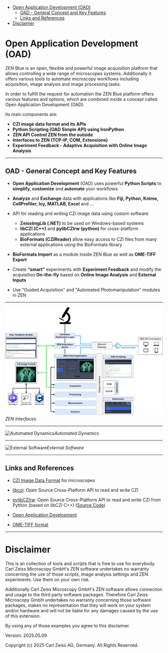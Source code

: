 - [Open Application Development (OAD)](#open-application-development-oad)
  - [OAD - General Concept and Key Features](#oad---general-concept-and-key-features)
  - [Links and References](#links-and-references)
- [Disclaimer](#disclaimer)

# Open Application Development (OAD)

ZEN Blue is an open, flexible and powerful image acquisition platform that allows controlling a wide range of microscopes systems. Additionally it offers various tools to automate microscopy workflows including acquisition, image analysis and image processing tasks.

In order to fulfill the request for automation the ZEN Blue platform offers various features and options, which are combined inside a concept called Open Application Development (OAD).

Its main components are:

- **CZI image data format and its APIs**
- **Python Scripting (OAD Simple API) using IronPython**
- **ZEN API Control ZEN from the outside**
- **Interfaces to ZEN (TCP-IP, COM, Extensions)**
- **Experiment Feedback - Adaptive Acquisition with Online Image Analysis**

---

## OAD - General Concept and Key Features

- **Open Application Development** (OAD) uses powerful **Python Scripts** to **simplify, customize** and **automate** your workflows.

- **Analyze** and **Exchange** data with applications like **Fiji, Python, Knime, CellProfiler, Icy, MATLAB, Excel** and …

- API for reading and writing CZI image data using custom software

  - **ZeissImgLib (.NET)** to be used on Windows-based systems
  - **libCZI (C++)** and **pylibCZIrw (python)** for cross-platform applications
  - **BioFormats (CZIReader)** allow easy access to CZI files from many external applications using the BioFormats library

- **BioFormats Import** as a module inside ZEN Blue as well as **OME-TIFF Export**

- Create **“smart”** experiments with **Experiment Feedback** and modify the acquisition **On-the-fly** based on **Online Image Analysis** and **External Inputs**
- Use "Guided Acquisition" and "Automated Photomanipulation" modules in ZEN

---

![OAD Interfaces](./Images/ZEN_Interfaces.png)_ZEN Interfaces_

---

![Automated Dynamics](./Videos/Automated_Physiology_IA.gif)_Automated Dynamics_

---

![External Software](./Videos/GuidedAcquisition_ZEN_Fiji.gif)_External Software_

---

## Links and References

- [CZI Image Data Format](http://www.zeiss.com/czi) for microscopes

- [libczi](https://github.com/ZEISS/libczi): Open Source Cross-Platform API to read and write CZI

- [pylibCZIrw](https://pypi.org/project/pylibCZIrw/): Open Source Cross-Platform API to read and write CZI from Python (based on libCZI C++) ([Source Code](https://github.com/ZEISS/pylibczirw))

- [Open Application Development](https://github.com/zeiss-microscopy/OAD)

- [OME-TIFF format](http://www.openmicroscopy.org/site/support/file-formats/ome-tiff)

---

# Disclaimer

This is an collection of tools and scripts that is free to use for everybody.
Carl Zeiss Microscopy GmbH's ZEN software undertakes no warranty concerning the use of those scripts, image analysis settings and ZEN experiments. Use them on your own risk.

Additionally Carl Zeiss Microscopy GmbH's ZEN software allows connection and usage to the third party software packages.
Therefore Carl Zeiss Microscopy GmbH undertakes no warranty concerning those software packages, makes no representation that they will work on your system and/or hardware and will not be liable for any damages caused by the use of this extension.

By using any of those examples you agree to this disclaimer.

Version: 2025.05.09

Copyright (c) 2025 Carl Zeiss AG, Germany. All Rights Reserved.
